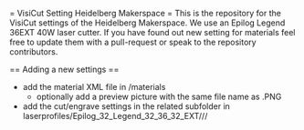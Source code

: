 = VisiCut Setting Heidelberg Makerspace =
This is the repository for the VisiCut settings of the Heidelberg Makerspace. We use an Epilog Legend 36EXT 40W laser cutter. If you have found out new setting for materials feel free to update them with a pull-request or speak to the repository contributors.

== Adding a new settings ==
- add the material XML file in /materials
  - optionally add a preview picture with the same file name as .PNG
- add the cut/engrave settings in the related subfolder in laserprofiles/Epilog_32_Legend_32_36_32_EXT/<MATERIAL>/<THICKNESS>/
